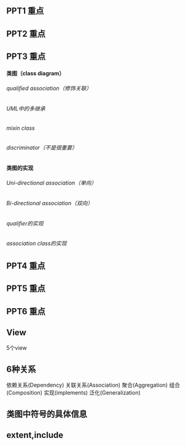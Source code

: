 ## PPT1 重点



## PPT2 重点



## PPT3 重点

#### 类图（class diagram）

###### qualified association（修饰关联）

###### UML中的多继承

###### mixin class

###### discriminator（不是很重要）

#### 类图的实现

###### Uni-directional association（单向）

###### Bi-directional association（双向）

###### qualifier的实现

###### association class的实现

## PPT4 重点



## PPT5 重点



## PPT6 重点







## View

5个view

## 6种关系
依赖关系(Dependency)
关联关系(Association)
聚合(Aggregation)
组合(Composition)
实现(implements)
泛化(Generalization)

## 类图中符号的具体信息

## extent,include